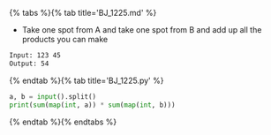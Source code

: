{% tabs %}{% tab title='BJ_1225.md' %}

* Take one spot from A and take one spot from B and add up all the products you can make

```txt
Input: 123 45
Output: 54
```

{% endtab %}{% tab title='BJ_1225.py' %}

```py
a, b = input().split()
print(sum(map(int, a)) * sum(map(int, b)))
```

{% endtab %}{% endtabs %}
